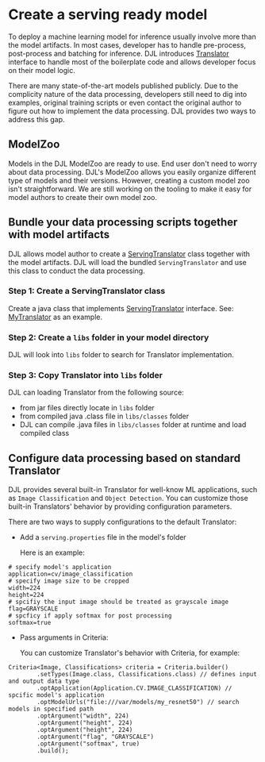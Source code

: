 # Create a serving ready model

To deploy a machine learning model for inference usually involve more than the model artifacts. In
most cases, developer has to handle pre-process, post-process and batching for inference. DJL
introduces [Translator](https://javadoc.io/doc/ai.djl/api/latest/ai/djl/translate/Translator.html)
interface to handle most of the boilerplate code and allows developer focus on their model logic.

There are many state-of-the-art models published publicly. Due to the complicity nature of the data
processing, developers still need to dig into examples, original training scripts or even contact
the original author to figure out how to implement the data processing. DJL provides two ways to
address this gap.

## ModelZoo
Models in the DJL ModelZoo are ready to use. End user don't need to worry about data processing.
DJL's ModelZoo allows you easily organize different type of models and their versions.
However, creating a custom model zoo isn't straightforward. We are still working on the tooling to
make it easy for model authors to create their own model zoo.

## Bundle your data processing scripts together with model artifacts
DJL allows model author to create a [ServingTranslator](https://javadoc.io/doc/ai.djl/api/latest/ai/djl/translate/ServingTranslator.html)
class together with the model artifacts. DJL will load the bundled `ServingTranslator` and use
this class to conduct the data processing.

### Step 1: Create a ServingTranslator class
Create a java class that implements [ServingTranslator](https://javadoc.io/doc/ai.djl/api/latest/ai/djl/translate/ServingTranslator.html)
interface. See: [MyTranslator](https://github.com/awslabs/djl/blob/master/integration/src/test/translator/MyTranslator.java) as an example.

### Step 2: Create a `libs` folder in your model directory
DJL will look into `libs` folder to search for Translator implementation.

### Step 3: Copy Translator into `libs` folder
DJL can loading Translator from the following source:

- from jar files directly locate in `libs` folder
- from compiled java .class file in `libs/classes` folder
- DJL can compile .java files in `libs/classes` folder at runtime and load compiled class

## Configure data processing based on standard Translator
DJL provides several built-in Translator for well-know ML applications, such as `Image Classification`
and `Object Detection`. You can customize those built-in Translators' behavior by providing
configuration parameters.

There are two ways to supply configurations to the default Translator:

- Add a `serving.properties` file in the model's folder

    Here is an example:

```
# specify model's application
application=cv/image_classification
# specify image size to be cropped
width=224
height=224
# spcifiy the input image should be treated as grayscale image
flag=GRAYSCALE
# spcficy if apply softmax for post processing
softmax=true
```

- Pass arguments in Criteria:

    You can customize Translator's behavior with Criteria, for example:

```
Criteria<Image, Classifications> criteria = Criteria.builder()
        .setTypes(Image.class, Classifications.class) // defines input and output data type
        .optApplication(Application.CV.IMAGE_CLASSIFICATION) // spcific model's application
        .optModelUrls("file:///var/models/my_resnet50") // search models in specified path
        .optArgument("width", 224)
        .optArgument("height", 224)
        .optArgument("height", 224)
        .optArgument("flag", "GRAYSCALE")
        .optArgument("softmax", true)
        .build();
```
